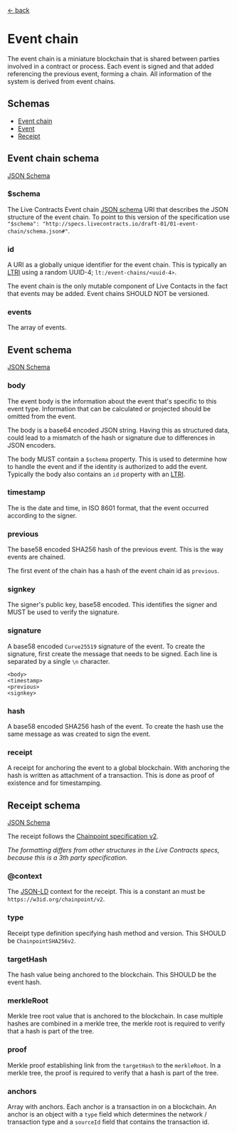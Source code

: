 [← back](../)

# Event chain

The event chain is a miniature blockchain that is shared between parties involved in a contract or process. Each event
is signed and that added referencing the previous event, forming a chain. All information of the system is derived from
event chains.

## Schemas

* [Event chain](#event-chain-schema)
* [Event](#event-schema)
* [Receipt](#receipt-schema)

## Event chain schema

[JSON Schema](schema.json#)

### $schema

The Live Contracts Event chain [JSON schema](http://json-schema.org) URI that describes the JSON structure of the event
chain. To point to this version of the specification use
`"$schema": "http://specs.livecontracts.io/draft-01/01-event-chain/schema.json#"`.

### id

A URI as a globally unique identifier for the event chain. This is typically an [LTRI](../00-ltri/)
using a random UUID-4; `lt:/event-chains/<uuid-4>`.

The event chain is the only mutable component of Live Contacts in the fact that events may be added. Event chains
SHOULD NOT be versioned.

### events

The array of events.

## Event schema

[JSON Schema](schema.json#event)

### body

The event body is the information about the event that's specific to this event type. Information that can be calculated
or projected should be omitted from the event.

The body is a base64 encoded JSON string. Having this as structured data, could lead to a mismatch of the hash or
signature due to differences in JSON encoders.

The body MUST contain a `$schema` property. This is used to determine how to handle the event and if the identity is
authorized to add the event. Typically the body also contains an `id` property with an [LTRI](../00-ltri/).

### timestamp

The is the date and time, in ISO 8601 format, that the event occurred according to the signer.

### previous

The base58 encoded SHA256 hash of the previous event. This is the way events are chained.

The first event of the chain has a hash of the event chain id as `previous`.

### signkey

The signer's public key, base58 encoded. This identifies the signer and MUST be used to verify the signature.

### signature

A base58 encoded `Curve25519` signature of the event. To create the signature, first create the message that needs to be
signed. Each line is separated by a single `\n` character.

```
<body>
<timestamp>
<previous>
<signkey>
```

### hash

A base58 encoded SHA256 hash of the event. To create the hash use the same message as was created to sign the event.

### receipt

A receipt for anchoring the event to a global blockchain. With anchoring the hash is written as attachment of a
transaction. This is done as proof of existence and for timestamping.

## Receipt schema

[JSON Schema](schema.json#receipt)

The receipt follows the [Chainpoint specification v2](https://chainpoint.org/).

_The formatting differs from other structures in the Live Contracts specs, because this is a 3th party specification._

### @context

The [JSON-LD](https://json-ld.org/) context for the receipt. This is a constant an must be
`https://w3id.org/chainpoint/v2`.

### type

Receipt type definition specifying hash method and version. This SHOULD be `ChainpointSHA256v2`.

### targetHash

The hash value being anchored to the blockchain. This SHOULD be the event hash.

### merkleRoot

Merkle tree root value that is anchored to the blockchain. In case multiple hashes are combined in a merkle tree, the
merkle root is required to verify that a hash is part of the tree.

### proof

Merkle proof establishing link from the `targetHash` to the `merkleRoot`. In a merkle tree, the proof is required to
verify that a hash is part of the tree.

### anchors

Array with anchors. Each anchor is a transaction in on a blockchain. An anchor is an object with a `type` field which
determines the network / transaction type and a `sourceId` field that contains the transaction id.
